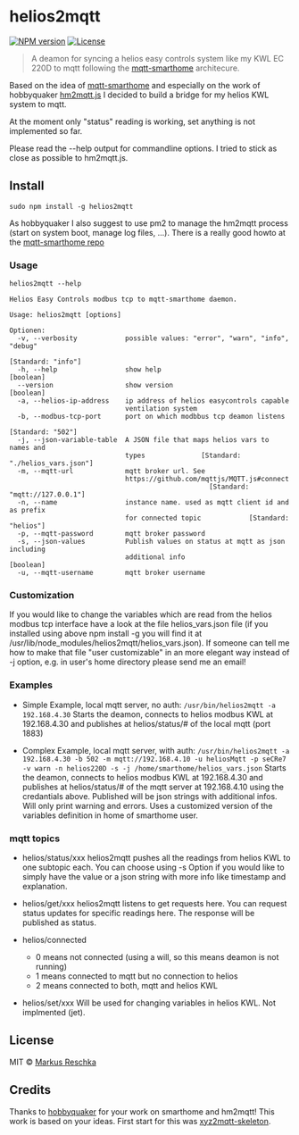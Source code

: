 # helios2mqtt

[![NPM version](https://badge.fury.io/js/helios2mqtt.svg)](http://badge.fury.io/js/helios2mqtt)
[![License][mit-badge]][mit-url]

> A deamon for syncing a helios easy controls system like my KWL EC 220D to mqtt following the [mqtt-smarthome](https://github.com/mqtt-smarthome) architecure.

Based on the idea of [mqtt-smarthome](https://github.com/mqtt-smarthome) and especially on the work of hobbyquaker [hm2mqtt.js](https://github.com/hobbyquaker/hm2mqtt.js) I decided to build a bridge for my helios KWL system to mqtt.

At the moment only "status" reading is working, set anything is not implemented so far.

Please read the --help output for commandline options. I tried to stick as close as possible to hm2mqtt.js.

## Install

`sudo npm install -g helios2mqtt`

As hobbyquaker I also suggest to use pm2 to manage the hm2mqtt process (start on system boot, manage log files, ...). There is a really good howto at the [mqtt-smarthome repo](https://github.com/mqtt-smarthome/mqtt-smarthome/blob/master/howtos/homematic.md)

### Usage

`helios2mqtt --help`

```helios2mqtt 0.0.5
Helios Easy Controls modbus tcp to mqtt-smarthome daemon.

Usage: helios2mqtt [options]

Optionen:
  -v, --verbosity            possible values: "error", "warn", "info", "debug"
                                                              [Standard: "info"]
  -h, --help                 show help                                 [boolean]
  --version                  show version                              [boolean]
  -a, --helios-ip-address    ip address of helios easycontrols capable
                             ventilation system
  -b, --modbus-tcp-port      port on which modbbus tcp deamon listens
                                                               [Standard: "502"]
  -j, --json-variable-table  A JSON file that maps helios vars to names and
                             types              [Standard: "./helios_vars.json"]
  -m, --mqtt-url             mqtt broker url. See
                             https://github.com/mqttjs/MQTT.js#connect
                                                  [Standard: "mqtt://127.0.0.1"]
  -n, --name                 instance name. used as mqtt client id and as prefix
                             for connected topic            [Standard: "helios"]
  -p, --mqtt-password        mqtt broker password
  -s, --json-values          Publish values on status at mqtt as json including
                             additional info                           [boolean]
  -u, --mqtt-username        mqtt broker username
```
### Customization

If you would like to change the variables which are read from the helios modbus tcp interface have a look at the file helios_vars.json file (if you installed using above npm install -g you will find it at /usr/lib/node_modules/helios2mqtt/helios_vars.json). If someone can tell me how to make that file "user customizable" in an more elegant way instead of -j option, e.g. in user's home directory please send me an email!

### Examples

* Simple Example, local mqtt server, no auth:
`/usr/bin/helios2mqtt -a 192.168.4.30`
Starts the deamon, connects to helios modbus KWL at 192.168.4.30 and publishes at helios/status/# of the local mqtt (port 1883)

* Complex Example, local mqtt server, with auth:
`/usr/bin/helios2mqtt -a 192.168.4.30 -b 502 -m mqtt://192.168.4.10 -u heliosMqtt -p seCRe7 -v warn -n helios220D -s -j /home/smarthome/helios_vars.json`
Starts the deamon, connects to helios modbus KWL at 192.168.4.30 and publishes at helios/status/# of the mqtt server at 192.168.4.10 using the credantials above. Published will be json strings with additional infos. Will only print warning and errors. Uses a customized version of the variables definition in home of smarthome user.

### mqtt topics

* helios/status/xxx
helios2mqtt pushes all the readings from helios KWL to one subtopic each. You can choose using -s Option if you would like to simply have the value or a json string with more info like timestamp and explanation.

* helios/get/xxx
helios2mqtt listens to get requests here. You can request status updates for specific readings here. The response will be published as status.

* helios/connected
    * 0 means not connected (using a will, so this means deamon is not running)
    * 1 means connected to mqtt but no connection to helios
    * 2 means connected to both, mqtt and helios KWL

* helios/set/xxx
Will be used for changing variables in helios KWL. Not implmented (jet).

## License

MIT © [Markus Reschka](https://github.com/mreschka)

[mit-badge]: https://img.shields.io/badge/License-MIT-blue.svg?style=flat
[mit-url]: LICENSE

## Credits

Thanks to [hobbyquaker](https://github.com/hobbyquaker) for your work on smarthome and hm2mqtt! This work is based on your ideas. First start for this was [xyz2mqtt-skeleton](https://github.com/hobbyquaker/xyz2mqtt-skeleton).
